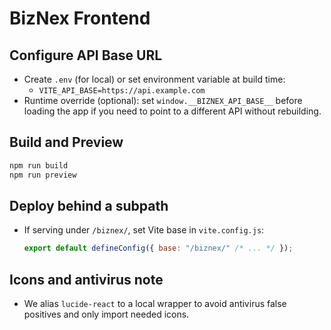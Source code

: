 # BizNex Frontend

## Configure API Base URL

- Create `.env` (for local) or set environment variable at build time:
  - `VITE_API_BASE=https://api.example.com`
- Runtime override (optional): set `window.__BIZNEX_API_BASE__` before loading the app if you need to point to a different API without rebuilding.

## Build and Preview

```bash
npm run build
npm run preview
```

## Deploy behind a subpath

- If serving under `/biznex/`, set Vite base in `vite.config.js`:
  ```js
  export default defineConfig({ base: "/biznex/" /* ... */ });
  ```

## Icons and antivirus note

- We alias `lucide-react` to a local wrapper to avoid antivirus false positives and only import needed icons.

